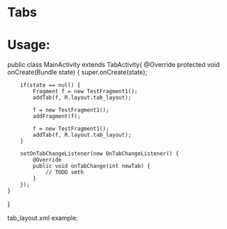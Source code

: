 Tabs
====

Usage:
===========
public class MainActivity extends TabActivity{
	@Override
	protected void onCreate(Bundle state) {
		super.onCreate(state);
		
		if(state == null) {
			Fragment f = new TestFragment1();
			addTab(f, R.layout.tab_layout);
			
			f = new TestFragment1();
			addFragment(f);
			
			f = new TestFragment1();
			addTab(f, R.layout.tab_layout);
		}

		setOnTabChangeListener(new OnTabChangeListener() {
			@Override
			public void onTabChange(int newTab) {
				// TODO smth
			}
		});
	}
}


tab_layout.xml example:

<?xml version="1.0" encoding="utf-8"?>
<FrameLayout xmlns:android="http://schemas.android.com/apk/res/android"
    android:layout_width="match_parent"
    android:layout_height="wrap_content"
    android:padding="10px">
	<ImageView
	    android:id="@+id/tab_icon"
	    android:layout_width="wrap_content"
	    android:layout_height="wrap_content"
	    android:scaleType="centerInside"
	    android:layout_gravity="center"
	    android:src="@drawable/tab_selector"/>
</FrameLayout>
